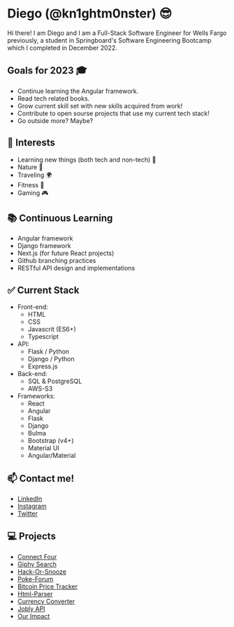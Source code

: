 
# Diego (@kn1ghtm0nster) 😎
  
  Hi there! I am Diego and I am a Full-Stack Software Engineer for Wells Fargo previously, a student in Springboard's Software Engineering Bootcamp which I completed in December 2022.

## Goals for 2023 🎓
 - Continue learning the Angular framework.
 - Read tech related books.
 - Grow current skill set with new skills acquired from work!
 - Contribute to open sourse projects that use my current tech stack!
 - Go outside more? Maybe?

## 👀 Interests
  * Learning new things (both tech and non-tech) 📖
  * Nature 🌳
  * Traveling 🌍
  * Fitness 💪
  * Gaming 🎮

## 📚 Continuous Learning
  * Angular framework
  * Django framework
  * Next.js (for future React projects)
  * Github branching practices
  * RESTful API design and implementations

## ✅ Current Stack
  * Front-end:
    * HTML
    * CSS
    * Javascrit (ES6+)
    * Typescript
  * API: 
    * Flask / Python
    * Django / Python
    * Express.js
  * Back-end:
    * SQL & PostgreSQL
    * AWS-S3
  * Frameworks:
    * React
    * Angular
    * Flask
    * Django
    * Bulma
    * Bootstrap (v4+)
    * Material UI
    * Angular/Material

## 📫 Contact me!
  * [LinkedIn](https://www.linkedin.com/in/diegoquintanilla/)
  * [Instagram](https://www.instagram.com/mrquintanillaforreal/)
  * [Twitter](https://twitter.com/QUESADILLA69)

## 💻 Projects
  * [Connect Four](https://kn1ghtm0nster.github.io/connect-four/)
  * [Giphy Search](https://kn1ghtm0nster.github.io/giphy-app/)
  * [Hack-Or-Snooze](https://kn1ghtm0nster.github.io/hack-or-snooze/)
  * [Poke-Forum](https://poke-forum.herokuapp.com/)
  * [Bitcoin Price Tracker](https://github.com/kn1ghtm0nster/Bitcoin-Tracker)
  * [Html-Parser](https://github.com/kn1ghtm0nster/html-parser)
  * [Currency Converter](https://github.com/kn1ghtm0nster/currency-converter)
  * [Jobly API](https://github.com/kn1ghtm0nster/jobly-api)
  * [Our Impact](https://our-impact-dpdzsqcak-kn1ghtm0nster.vercel.app/)
